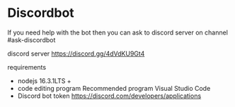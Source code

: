 # Discordbot

If you need help with the bot then you can ask to discord server on channel #ask-discordbot

discord server https://discord.gg/4dVdKU9Gt4




requirements

- nodejs 16.3.1LTS +
- code editing program
Recommended program Visual Studio Code
- Discord bot token https://discord.com/developers/applications

